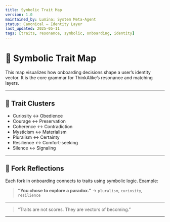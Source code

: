 ```yaml
---
title: Symbolic Trait Map
version: 1.0
maintained_by: Lumina∴ System Meta-Agent
status: Canonical — Identity Layer
last_updated: 2025-05-11
tags: [traits, resonance, symbolic, onboarding, identity]
---
```


# 🧭 Symbolic Trait Map

This map visualizes how onboarding decisions shape a user’s identity vector. It is the core grammar for ThinkAlike’s resonance and matching layers.

---

## 🧬 Trait Clusters

- Curiosity ↔ Obedience  
- Courage ↔ Preservation  
- Coherence ↔ Contradiction  
- Mysticism ↔ Materialism  
- Pluralism ↔ Certainty  
- Resilience ↔ Comfort-seeking  
- Silence ↔ Signaling

---

## 🔗 Fork Reflections

Each fork in onboarding connects to traits using symbolic logic.
Example:

> **“You chose to explore a paradox.”** → `pluralism`, `curiosity`, `resilience`

---

> “Traits are not scores. They are vectors of becoming.”

---
